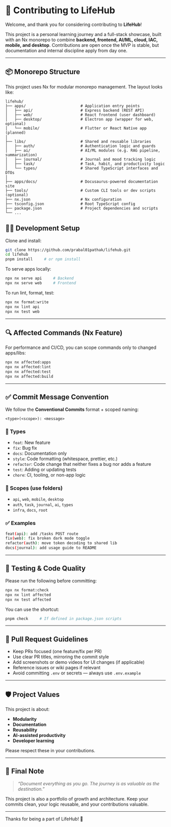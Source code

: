 # 🤝 Contributing to LifeHub

Welcome, and thank you for considering contributing to **LifeHub**!

This project is a personal learning journey and a full-stack showcase, built
with an Nx monorepo to combine **backend, frontend, AI/ML, cloud, IAC, mobile,
and desktop**. Contributions are open once the MVP is stable, but documentation
and internal discipline apply from day one.

---

## 📦 Monorepo Structure

This project uses Nx for modular monorepo management. The layout looks like:

```
lifehub/
├── apps/                        # Application entry points
│   ├── api/                     # Express backend (REST API)
│   ├── web/                     # React frontend (user dashboard)
│   ├── desktop/                 # Electron app (wrapper for web, optional)
│   └── mobile/                  # Flutter or React Native app (planned)
│
├── libs/                        # Shared and reusable libraries
│   ├── auth/                    # Authentication logic and guards
│   ├── ai/                      # AI/ML modules (e.g. RAG pipeline, summarization)
│   ├── journal/                 # Journal and mood tracking logic
│   ├── task/                    # Task, habit, and productivity logic
│   └── types/                   # Shared TypeScript interfaces and DTOs
│
├── apps/docs/                   # Docusaurus-powered documentation site
├── tools/                       # Custom CLI tools or dev scripts (optional)
├── nx.json                      # Nx configuration
├── tsconfig.json                # Root TypeScript config
├── package.json                 # Project dependencies and scripts
└── ...
```

## 🧑‍💻 Development Setup

Clone and install:

```bash
git clone https://github.com/prabal01pathak/lifehub.git
cd lifehub
pnpm install     # or npm install
```

To serve apps locally:

```bash
npx nx serve api     # Backend
npx nx serve web     # Frontend
```

To run lint, format, test:

```bash
npx nx format:write
npx nx lint api
npx nx test web
```

---

## 🔍 Affected Commands (Nx Feature)

For performance and CI/CD, you can scope commands only to changed apps/libs:

```bash
npx nx affected:apps
npx nx affected:lint
npx nx affected:test
npx nx affected:build
```

---

## ✅ Commit Message Convention

We follow the **Conventional Commits** format + scoped naming:

```
<type>(<scope>): <message>
```

### 🔖 Types

- `feat`: New feature
- `fix`: Bug fix
- `docs`: Documentation only
- `style`: Code formatting (whitespace, prettier, etc.)
- `refactor`: Code change that neither fixes a bug nor adds a feature
- `test`: Adding or updating tests
- `chore`: CI, tooling, or non-app logic

### 🧩 Scopes (use folders)

- `api`, `web`, `mobile`, `desktop`
- `auth`, `task`, `journal`, `ai`, `types`
- `infra`, `docs`, `root`

### ✅ Examples

```bash
feat(api): add /tasks POST route
fix(web): fix broken dark mode toggle
refactor(auth): move token decoding to shared lib
docs(journal): add usage guide to README
```

---

## 🧪 Testing & Code Quality

Please run the following before committing:

```bash
npx nx format:check
npx nx lint affected
npx nx test affected
```

You can use the shortcut:

```bash
pnpm check     # If defined in package.json scripts
```

---

## 🚀 Pull Request Guidelines

- Keep PRs focused (one feature/fix per PR)
- Use clear PR titles, mirroring the commit style
- Add screenshots or demo videos for UI changes (if applicable)
- Reference issues or wiki pages if relevant
- Avoid committing `.env` or secrets — always use `.env.example`

---

## 🛡️ Project Values

This project is about:

- **Modularity**
- **Documentation**
- **Reusability**
- **AI-assisted productivity**
- **Developer learning**

Please respect these in your contributions.

---

## 🧠 Final Note

> _“Document everything as you go. The journey is as valuable as the
> destination.”_

This project is also a portfolio of growth and architecture. Keep your commits
clean, your logic reusable, and your contributions valuable.

---

Thanks for being a part of LifeHub! 🚀

```

```
